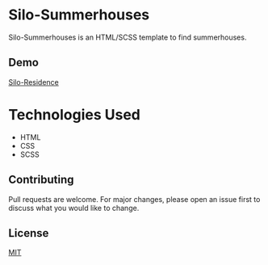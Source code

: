 # Silo-Summerhouses

Silo-Summerhouses is an HTML/SCSS template to find summerhouses. 



## Demo

[Silo-Residence](https://shreeyansh-b.github.io/silo-residence/)


# Technologies Used
* HTML
* CSS
* SCSS


## Contributing
Pull requests are welcome. For major changes, please open an issue first to discuss what you would like to change.

## License
[MIT](https://choosealicense.com/licenses/mit/)
